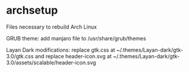 # archsetup
Files necessary to rebuild Arch Linux

GRUB theme: add manjaro file to /usr/share/grub/themes

Layan Dark modifications: replace gtk.css at ~/.themes/Layan-dark/gtk-3.0/gtk.css and replace header-icon.svg at ~/.themes/Layan-dark/gtk-3.0/assets/scalable/header-icon.svg
